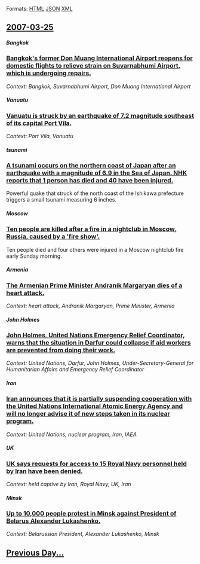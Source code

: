 
Formats: [HTML](2007/03/25/index.html)  [JSON](2007/03/25/index.json)  [XML](2007/03/25/index.xml)  

## [2007-03-25](/news/2007/03/25/index.md)

##### Bangkok
### [ Bangkok's former Don Muang International Airport reopens for domestic flights to relieve strain on Suvarnabhumi Airport, which is undergoing repairs. ](/news/2007/03/25/bangkok-s-former-don-muang-international-airport-reopens-for-domestic-flights-to-relieve-strain-on-suvarnabhumi-airport-which-is-undergoin.md)
_Context: Bangkok, Suvarnabhumi Airport, Don Muang International Airport_

##### Vanuatu
### [ Vanuatu is struck by an earthquake of 7.2 magnitude southeast of its capital Port Vila. ](/news/2007/03/25/vanuatu-is-struck-by-an-earthquake-of-7-2-magnitude-southeast-of-its-capital-port-vila.md)
_Context: Port Vila, Vanuatu_

##### tsunami
### [ A tsunami occurs on the northern coast of Japan after an earthquake with a magnitude of 6.9 in the Sea of Japan. NHK reports that 1 person has died and 40 have been injured. ](/news/2007/03/25/a-tsunami-occurs-on-the-northern-coast-of-japan-after-an-earthquake-with-a-magnitude-of-6-9-in-the-sea-of-japan-nhk-reports-that-1-person.md)
Powerful quake that struck of the north coast of the Ishikawa prefecture triggers a small tsunami measuring 6 inches.

##### Moscow
### [ Ten people are killed after a fire in a nightclub in Moscow, Russia, caused by a 'fire show'. ](/news/2007/03/25/ten-people-are-killed-after-a-fire-in-a-nightclub-in-moscow-russia-caused-by-a-fire-show.md)
Ten people died and four others were injured in a Moscow nightclub fire early Sunday morning.

##### Armenia
### [ The Armenian Prime Minister Andranik Margaryan dies of a heart attack. ](/news/2007/03/25/the-armenian-prime-minister-andranik-margaryan-dies-of-a-heart-attack.md)
_Context: heart attack, Andranik Margaryan, Prime Minister, Armenia_

##### John Holmes
### [ John Holmes, United Nations Emergency Relief Coordinator, warns that the situation in Darfur could collapse if aid workers are prevented from doing their work. ](/news/2007/03/25/john-holmes-united-nations-emergency-relief-coordinator-warns-that-the-situation-in-darfur-could-collapse-if-aid-workers-are-prevented-fr.md)
_Context: United Nations, Darfur, John Holmes, Under-Secretary-General for Humanitarian Affairs and Emergency Relief Coordinator_

##### Iran
### [ Iran announces that it is partially suspending cooperation with the United Nations International Atomic Energy Agency and will no longer advise it of new steps taken in its nuclear program. ](/news/2007/03/25/iran-announces-that-it-is-partially-suspending-cooperation-with-the-united-nations-international-atomic-energy-agency-and-will-no-longer-ad.md)
_Context: United Nations, nuclear program, Iran, IAEA_

##### UK
### [ UK says requests for access to 15 Royal Navy personnel held by Iran have been denied. ](/news/2007/03/25/uk-says-requests-for-access-to-15-royal-navy-personnel-held-by-iran-have-been-denied.md)
_Context: held captive by Iran, Royal Navy, UK, Iran_

##### Minsk
### [ Up to 10,000 people protest in Minsk against President of Belarus Alexander Lukashenko. ](/news/2007/03/25/up-to-10-000-people-protest-in-minsk-against-president-of-belarus-alexander-lukashenko.md)
_Context: Belarussian President, Alexander Lukashenko, Minsk_

## [Previous Day...](/news/2007/03/24/index.md)

